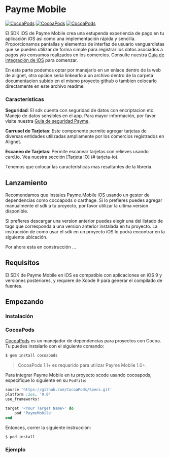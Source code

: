 # Payme Mobile

[![CocoaPods](https://img.shields.io/cocoapods/v/Stripe.svg?style=flat)](http://cocoapods.org/?q=author%3Astripe%20name%3Astripe)
[![CocoaPods](https://img.shields.io/cocoapods/l/Stripe.svg?style=flat)](https://github.com/stripe/stripe-ios/blob/master/LICENSE)
[![CocoaPods](https://img.shields.io/cocoapods/p/Stripe.svg?style=flat)](https://github.com/stripe/stripe-ios#)

El SDK iOS de Payme Mobile crea una estupenda experiencia de pago en tu aplicación iOS asi como una implementación rápida y sencilla. Proporcionamos pantallas y elementos de interfaz de usuario vanguardistas que se pueden utilizar de forma simple para registrar los datos asociados a pagos y/o consumos realizados en los comercios. Consulte nuestra [Guía de integración de iOS](https://www.alignet.com/) para comenzar.

En esta parte podemos optar por manejarlo en un enlace dentro de la web de alignet, otra opcion seria linkearlo a un archivo dentro de la carpeta documentacion subido en el mismo proyecto github o tambien colocarlo directamente en este archivo readme.

### Características

**Seguridad**: El sdk cuenta con seguridad de datos con encriptacion etc. Manejo de datos sensibles en el app. Para mayor información, por favor visite nuestra [Guia de seguridad Payme](https://www.alignet.com/).

**Carrusel de Tarjetas**: Este componente permite agregar tarjetas de diversas entidades utilizadas ampliamente por los comercios registrados en Alignet.

**Escaneo de Tarjetas**: Permite escanear tarjetas con relieves usando card.io. Vea nuestra sección [Tarjeta IO] (# tarjeta-io).

Tenemos que colocar las características mas resaltantes de la librería.

## Lanzamiento

Recomendamos que instales Payme.Mobile iOS usando un gestor de dependencias como cocoapods o carthage. Si lo prefieres puedes agregar manualmente el sdk a tu proyecto, por favor utilizar la ultima version disponible.

Si prefieres descargar una version anterior puedes elegir una del listado de tags que corresponda a una version anterior instalada en tu proyecto. La instrucción de como usar el sdk en un proyecto iOS lo podrá encontrar en la siguiente ubicación.

Por ahora esta en construcción ...

## Requisitos

El SDK de Payme Mobile en iOS es compatible con aplicaciones en iOS 9 y versiones posteriores, y requiere de Xcode 9 para generar el compilado de fuentes.

## Empezando

### Instalación

### CocoaPods

[CocoaPods](https://cocoapods.org) es un manejador de dependencias para proyectos con Cocoa. Tu puedes instalarlo con el siguiente comando:

```bash
$ gem install cocoapods
```

> CocoaPods 1.1+ es requerido para utilizar Payme Mobile 1.0+.

Para integrar Payme Mobile en tu proyecto xcode usando cocoapods, especifique lo siguiente en su `Podfile`:

```ruby
source 'https://github.com/CocoaPods/Specs.git'
platform :ios, '9.0'
use_frameworks!

target '<Your Target Name>' do
    pod 'PaymeMobile'
end
```

Entonces, correr la siguiente instrucción:

```bash
$ pod install
```

### Ejemplo
